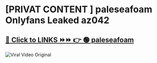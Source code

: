 
 # [PRIVAT CONTENT ] paleseafoam Onlyfans Leaked az042

## <h2><a href="https://clipsfans.com/paleseafoam&ref=git">🔗 Click to LINKS ⏩⏩ 👉 🟢 paleseafoam </a></h2>

<a href="https://clipsfans.com/paleseafoam&ref=git" rel="nofollow" data-target="animated-image.originalLink"><img src="https://i.ibb.co.com/xMMVF88/686577567.gif" alt="Viral Video Original" style="max-width: 100%; display: inline-block;" data-target="animated-image.originalImage"></a>

